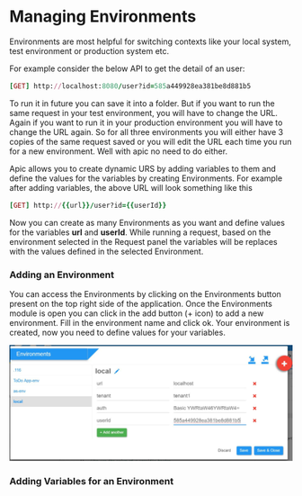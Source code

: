 # Managing Environments

Environments are most helpful for switching contexts like your local system, test environment or production system etc.

For example consider the below API to get the detail of an user:

```ruby
[GET] http://localhost:8080/user?id=585a449928ea381be8d881b5
```

To run it in future you can save it into a folder. But if you want to run the same request in your test environment, you will have to change the URL. Again if you want to run it in your production environment you will have to change the URL again. So for all three environments you will either have 3 copies of the same request saved or you will edit the URL each time you run for a new environment. Well with apic no need to do either.

Apic allows you to create dynamic URS by adding variables to them and define the values for the variables by creating Environments. For example after adding variables, the above URL will look something like this

```ruby
[GET] http://{{url}}/user?id={{userId}}
```

Now you can create as many Environments as you want and define values for the variables **url** and **userId**. While running a request, based on the environment selected in the Request panel the variables will be replaces with the values defined in the selected Environment.

### Adding an Environment

You can access the Environments by clicking on the Environments button present on the top right side of the application. Once the Environments module is open you can click in the add button \(+ icon\) to add a new environment. Fill in the environment name and click ok. Your environment is created, now you need to define values for your variables.

![](/assets/epic-env.JPG)

### Adding Variables for an Environment





